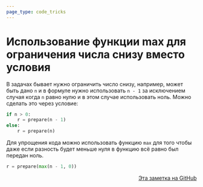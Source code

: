 ```yaml
---
page_type: code_tricks
---
```


# Использование функции max для ограничения числа снизу вместо условия

В задачах бывает нужно ограничить число снизу, например, может быть дано `n` и в формуле нужно использовать `n - 1` за исключением случая когда `n` равно нулю и в этом случае использовать ноль. Можно сделать это через условие:

```python
if n > 0:
    r = prepare(n - 1)
else:
    r = prepare(n)
```

Для упрощения кода можно использовать функцию `max` для того чтобы даже если разность будет меньше нуля в функцию всё равно был передан ноль.

```python
r = prepare(max(n - 1, 0))
```




<p v-pre style="text-align: right">
  <a href="https://github.com/Kverde/algorithms/blob/main/source/20221119212521.md">
  Эта заметка на GitHub
  </a>
</p>
